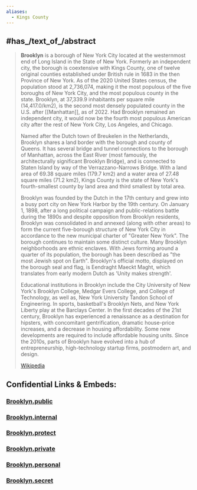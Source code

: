 ```yaml
---
aliases:
  - Kings County
---
```


## #has_/text_of_/abstract 

> **Brooklyn** is a borough of New York City located at the westernmost end of Long Island 
> in the State of New York. 
> Formerly an independent city, the borough is coextensive with Kings County, 
> one of twelve original counties established under British rule in 1683 in the then Province of New York. 
> As of the 2020 United States census, the population stood at 2,736,074, 
> making it the most populous of the five boroughs of New York City, 
> and the most populous county in the state. 
> Brooklyn, at 37,339.9 inhabitants per square mile (14,417.0/km2), 
> is the second most densely populated county in the U.S. after [[Manhattan]], as of 2022. Had Brooklyn remained an independent city, it would now be the fourth most populous American city after the rest of New York City, Los Angeles, and Chicago.
>
> Named after the Dutch town of Breukelen in the Netherlands, Brooklyn shares a land border with the borough and county of Queens. It has several bridge and tunnel connections to the borough of Manhattan, across the East River (most famously, the architecturally significant Brooklyn Bridge), and is connected to Staten Island by way of the Verrazzano-Narrows Bridge. With a land area of 69.38 square miles (179.7 km2) and a water area of 27.48 square miles (71.2 km2), Kings County is the state of New York's fourth-smallest county by land area and third smallest by total area.
>
> Brooklyn was founded by the Dutch in the 17th century and grew into a busy port city on New York Harbor by the 19th century. On January 1, 1898, after a long political campaign and public-relations battle during the 1890s and despite opposition from Brooklyn residents, Brooklyn was consolidated in and annexed (along with other areas) to form the current five-borough structure of New York City in accordance to the new municipal charter of "Greater New York". The borough continues to maintain some distinct culture. Many Brooklyn neighborhoods are ethnic enclaves. With Jews forming around a quarter of its population, the borough has been described as "the most Jewish spot on Earth". Brooklyn's official motto, displayed on the borough seal and flag, is Eendraght Maeckt Maght, which translates from early modern Dutch as 'Unity makes strength'.
>
> Educational institutions in Brooklyn include the City University of New York's Brooklyn College, Medgar Evers College, and College of Technology, as well as, New York University Tandon School of Engineering. In sports, basketball's Brooklyn Nets, and New York Liberty play at the Barclays Center. In the first decades of the 21st century, Brooklyn has experienced a renaissance as a destination for hipsters, with concomitant gentrification, dramatic house-price increases, and a decrease in housing affordability. Some new developments are required to include affordable housing units. Since the 2010s, parts of Brooklyn have evolved into a hub of entrepreneurship, high-technology startup firms, postmodern art, and design.
>
> [Wikipedia](https://en.wikipedia.org/wiki/Brooklyn)





## Confidential Links & Embeds: 

### [Brooklyn.public](/_public/\Earth\Continent\America~North\USA\USA~Eastern\New_York,State\counties~New_York\New_York,City,CountyBrooklyn.public.md) 

### [Brooklyn.internal](/_internal/\Earth\Continent\America~North\USA\USA~Eastern\New_York,State\counties~New_York\New_York,City,CountyBrooklyn.internal.md) 

### [Brooklyn.protect](/_protect/\Earth\Continent\America~North\USA\USA~Eastern\New_York,State\counties~New_York\New_York,City,CountyBrooklyn.protect.md) 

### [Brooklyn.private](/_private/\Earth\Continent\America~North\USA\USA~Eastern\New_York,State\counties~New_York\New_York,City,CountyBrooklyn.private.md) 

### [Brooklyn.personal](/_personal/\Earth\Continent\America~North\USA\USA~Eastern\New_York,State\counties~New_York\New_York,City,CountyBrooklyn.personal.md) 

### [Brooklyn.secret](/_secret/\Earth\Continent\America~North\USA\USA~Eastern\New_York,State\counties~New_York\New_York,City,CountyBrooklyn.secret.md)


